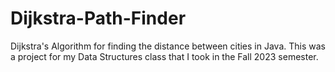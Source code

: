 # Dijkstra-Path-Finder
Dijkstra's Algorithm for finding the distance between cities in Java.
This was a project for my Data Structures class that I took in the Fall 2023 semester.
